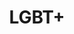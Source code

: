 ---
title: LGBT+
categoria: true
subcategorias:
  - Feminismo interseccional
  - Feminismo radical
---